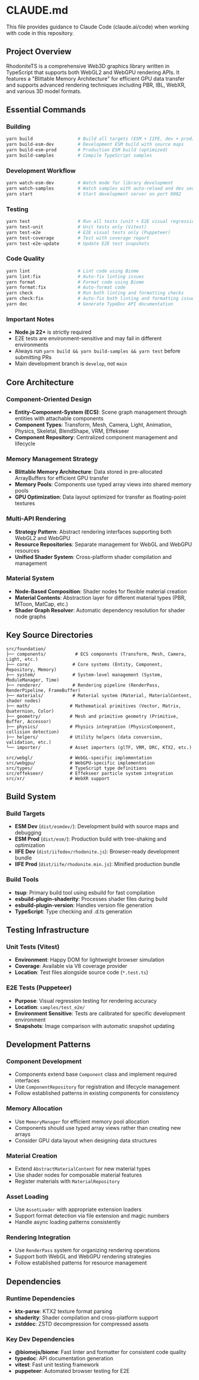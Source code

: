 # CLAUDE.md

This file provides guidance to Claude Code (claude.ai/code) when working with code in this repository.

## Project Overview

RhodoniteTS is a comprehensive Web3D graphics library written in TypeScript that supports both WebGL2 and WebGPU rendering APIs. It features a "Blittable Memory Architecture" for efficient GPU data transfer and supports advanced rendering techniques including PBR, IBL, WebXR, and various 3D model formats.

## Essential Commands

### Building
```bash
yarn build                 # Build all targets (ESM + IIFE, dev + prod)
yarn build-esm-dev         # Development ESM build with source maps
yarn build-esm-prod        # Production ESM build (optimized)
yarn build-samples         # Compile TypeScript samples
```

### Development Workflow
```bash
yarn watch-esm-dev         # Watch mode for library development
yarn watch-samples         # Watch samples with auto-reload and dev server
yarn start                 # Start development server on port 8082
```

### Testing
```bash
yarn test                  # Run all tests (unit + E2E visual regression)
yarn test-unit             # Unit tests only (Vitest)
yarn test-e2e              # E2E visual tests only (Puppeteer)
yarn test-coverage         # Test with coverage report
yarn test-e2e-update       # Update E2E test snapshots
```

### Code Quality
```bash
yarn lint                  # Lint code using Biome
yarn lint:fix              # Auto-fix linting issues
yarn format                # Format code using Biome
yarn format:fix            # Auto-format code
yarn check                 # Run both linting and formatting checks
yarn check:fix             # Auto-fix both linting and formatting issues
yarn doc                   # Generate TypeDoc API documentation
```

### Important Notes
- **Node.js 22+** is strictly required
- E2E tests are environment-sensitive and may fail in different environments
- Always run `yarn build && yarn build-samples && yarn test` before submitting PRs
- Main development branch is `develop`, not `main`

## Core Architecture

### Component-Oriented Design
- **Entity-Component-System (ECS)**: Scene graph management through entities with attachable components
- **Component Types**: Transform, Mesh, Camera, Light, Animation, Physics, Skeletal, BlendShape, VRM, Effekseer
- **Component Repository**: Centralized component management and lifecycle

### Memory Management Strategy
- **Blittable Memory Architecture**: Data stored in pre-allocated ArrayBuffers for efficient GPU transfer
- **Memory Pools**: Components use typed array views into shared memory pools
- **GPU Optimization**: Data layout optimized for transfer as floating-point textures

### Multi-API Rendering
- **Strategy Pattern**: Abstract rendering interfaces supporting both WebGL2 and WebGPU
- **Resource Repositories**: Separate management for WebGL and WebGPU resources
- **Unified Shader System**: Cross-platform shader compilation and management

### Material System
- **Node-Based Composition**: Shader nodes for flexible material creation
- **Material Contents**: Abstraction layer for different material types (PBR, MToon, MatCap, etc.)
- **Shader Graph Resolver**: Automatic dependency resolution for shader node graphs

## Key Source Directories

```
src/foundation/
├── components/           # ECS components (Transform, Mesh, Camera, Light, etc.)
├── core/                # Core systems (Entity, Component, Repository, Memory)
├── system/              # System-level management (System, ModuleManager, Time)
├── renderer/            # Rendering pipeline (RenderPass, RenderPipeline, FrameBuffer)
├── materials/           # Material system (Material, MaterialContent, shader nodes)
├── math/               # Mathematical primitives (Vector, Matrix, Quaternion, Color)
├── geometry/           # Mesh and primitive geometry (Primitive, Buffer, Accessor)
├── physics/            # Physics integration (PhysicsComponent, collision detection)
├── helpers/            # Utility helpers (data conversion, validation, etc.)
└── importer/           # Asset importers (glTF, VRM, DRC, KTX2, etc.)

src/webgl/              # WebGL-specific implementation
src/webgpu/             # WebGPU-specific implementation  
src/types/              # TypeScript type definitions
src/effekseer/          # Effekseer particle system integration
src/xr/                 # WebXR support
```

## Build System

### Build Targets
- **ESM Dev** (`dist/esmdev/`): Development build with source maps and debugging
- **ESM Prod** (`dist/esm/`): Production build with tree-shaking and optimization
- **IIFE Dev** (`dist/iifedev/rhodonite.js`): Browser-ready development bundle
- **IIFE Prod** (`dist/iife/rhodonite.min.js`): Minified production bundle

### Build Tools
- **tsup**: Primary build tool using esbuild for fast compilation
- **esbuild-plugin-shaderity**: Processes shader files during build
- **esbuild-plugin-version**: Handles version file generation
- **TypeScript**: Type checking and .d.ts generation

## Testing Infrastructure

### Unit Tests (Vitest)
- **Environment**: Happy DOM for lightweight browser simulation
- **Coverage**: Available via V8 coverage provider
- **Location**: Test files alongside source code (`*.test.ts`)

### E2E Tests (Puppeteer)
- **Purpose**: Visual regression testing for rendering accuracy
- **Location**: `samples/test_e2e/`
- **Environment Sensitive**: Tests are calibrated for specific development environment
- **Snapshots**: Image comparison with automatic snapshot updating

## Development Patterns

### Component Development
- Components extend base `Component` class and implement required interfaces
- Use `ComponentRepository` for registration and lifecycle management
- Follow established patterns in existing components for consistency

### Memory Allocation
- Use `MemoryManager` for efficient memory pool allocation
- Components should use typed array views rather than creating new arrays
- Consider GPU data layout when designing data structures

### Material Creation
- Extend `AbstractMaterialContent` for new material types
- Use shader nodes for composable material features
- Register materials with `MaterialRepository`

### Asset Loading
- Use `AssetLoader` with appropriate extension loaders
- Support format detection via file extension and magic numbers
- Handle async loading patterns consistently

### Rendering Integration
- Use `RenderPass` system for organizing rendering operations
- Support both WebGL and WebGPU rendering strategies
- Follow established patterns for resource management

## Dependencies

### Runtime Dependencies
- **ktx-parse**: KTX2 texture format parsing
- **shaderity**: Shader compilation and cross-platform support
- **zstddec**: ZSTD decompression for compressed assets

### Key Dev Dependencies
- **@biomejs/biome**: Fast linter and formatter for consistent code quality
- **typedoc**: API documentation generation
- **vitest**: Fast unit testing framework
- **puppeteer**: Automated browser testing for E2E